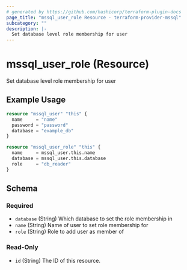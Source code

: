 ```yaml
---
# generated by https://github.com/hashicorp/terraform-plugin-docs
page_title: "mssql_user_role Resource - terraform-provider-mssql"
subcategory: ""
description: |-
  Set database level role membership for user
---
```


# mssql_user_role (Resource)

Set database level role membership for user

## Example Usage

```terraform
resource "mssql_user" "this" {
  name     = "name"
  password = "password"
  database = "example_db"
}

resource "mssql_user_role" "this" {
  name     = mssql_user.this.name
  database = mssql_user.this.database
  role     = "db_reader"
}
```

<!-- schema generated by tfplugindocs -->
## Schema

### Required

- `database` (String) Which database to set the role membership in
- `name` (String) Name of user to set role membership for
- `role` (String) Role to add user as member of

### Read-Only

- `id` (String) The ID of this resource.


